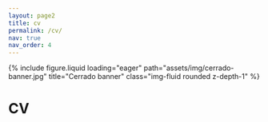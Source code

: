 ```yaml
---
layout: page2
title: cv
permalink: /cv/
nav: true
nav_order: 4
---
```


<!--Banner image-->
<div class="row mb-5">
    <div class="col-sm mt-md-0">
        {% include figure.liquid loading="eager" path="assets/img/cerrado-banner.jpg" title="Cerrado banner" class="img-fluid rounded z-depth-1" %}
    </div>
</div>

<!--page title-->
<div class="row justify-content-sm-center">
    <div class="col-sm-2 mt-md-0">
    </div>
    <div class="col-sm-8 mt-md-0">
        <!--cv title-->
        <div class="row"><h1 class="post-title">CV</h1></div>
        <h1 class="post-title">
        <a href="https://jeffweinell.github.io/assets/pdf/Weinell-Jeffrey_CV.pdf"
           target="_blank"
           rel="noopener noreferrer"
           class="float-left" >
           <i class="fa-solid fa-file-pdf"></i>
        </a>
        </h1>
    </div>
    <div class="col-sm-2 mt-md-0">
    </div>
</div>







